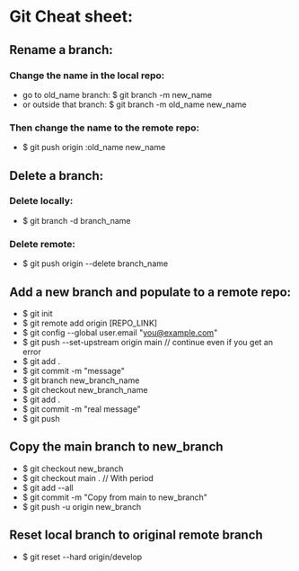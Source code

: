 # Git Cheat sheet:

## Rename a branch:
### Change the name in the local repo:
* go to old_name branch: $ git branch -m new_name
* or outside that branch: $ git branch -m old_name new_name
### Then change the name to the remote repo:
* $ git push origin :old_name new_name

## Delete a branch:
### Delete locally:
* $ git branch -d branch_name
### Delete remote:
* $ git push origin --delete branch_name

## Add a new branch and populate to a remote repo:
* $ git init
* $ git remote add origin [REPO_LINK]
* $ git config --global user.email "you@example.com"
* $ git push --set-upstream origin main // continue even if you get an error
* $ git add .
* $ git commit -m "message"
* $ git branch new_branch_name
* $ git checkout new_branch_name
* $ git add .
* $ git commit -m "real message"
* $ git push

## Copy the main branch to new_branch
* $ git checkout new_branch
* $ git checkout main . // With period
* $ git add --all
* $ git commit -m "Copy from main to new_branch"
* $ git push -u origin new_branch

## Reset local branch to original remote branch
* $ git reset --hard origin/develop
